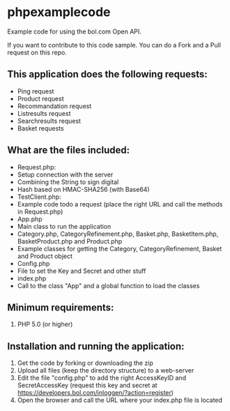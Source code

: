 phpexamplecode
==============

Example code for using the bol.com Open API.

If you want to contribute to this code sample. You can do a Fork and a Pull request on this repo.

This application does the following requests:
------------------------------------------
- Ping request
- Product request
- Recommandation request
- Listresults request
- Searchresults request
- Basket requests

What are the files included:
------------------------------
- Request.php:
 - Setup connection with the server
 - Combining the String to sign digital
 - Hash based on HMAC-SHA256 (with Base64)
- TestClient.php:
 - Example code todo a request (place the right URL and call the methods in Request.php)
- App.php
 - Main class to run the application
- Category.php, CategoryRefinement.php, Basket.php, BasketItem.php, BasketProduct.php and Product.php
 - Example classes for getting the Category, CategoryRefinement, Basket and Product object
- Config.php
 - File to set the Key and Secret and other stuff
- index.php
 - Call to the class "App" and a global function to load the classes


Minimum requirements:
----------
1. PHP 5.0 (or higher)


Installation and running the application:
------------------------------------
1. Get the code by forking or downloading the zip
2. Upload all files (keep the directory structure) to a web-server
3. Edit the file "config.php" to add the right AccessKeyID and SecretAccessKey (request this key and secret at https://developers.bol.com/inloggen/?action=register)
4. Open the browser and call the URL where your index.php file is located
